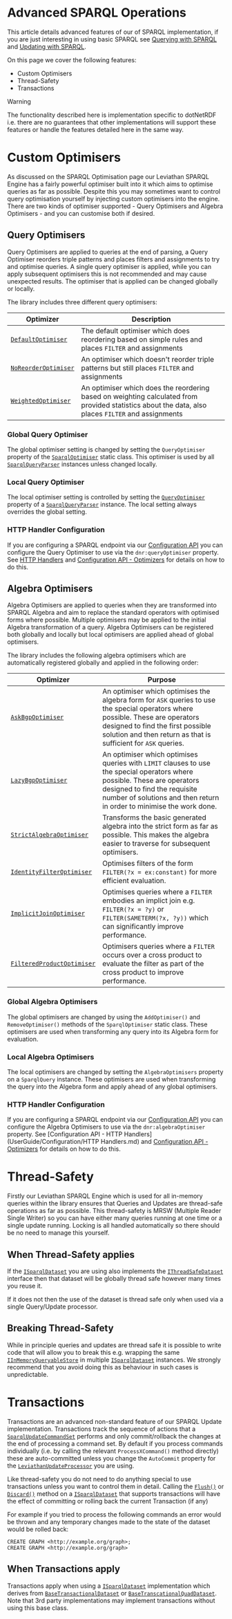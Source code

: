 # Advanced SPARQL Operations 

This article details advanced features of our of SPARQL implementation, if you are just interesting in using basic SPARQL see [Querying with SPARQL](Querying-With-SPARQL.md) and [Updating with SPARQL](Updating-With-SPARQL.md).

On this page we cover the following features:

* Custom Optimisers
* Thread-Safety
* Transactions

>[!WARNING]
> The functionality described here is implementation specific to dotNetRDF i.e. there are no guarantees that other implementations will support these features or handle the features detailed here in the same way.

# Custom Optimisers 

As discussed on the SPARQL Optimisation page our Leviathan SPARQL Engine has a fairly powerful optimiser built into it which aims to optimise queries as far as possible. Despite this you may sometimes want to control query optimisation yourself by injecting custom optimisers into the engine. There are two kinds of optimiser supported - Query Optimisers and Algebra Optimisers - and you can customise both if desired.

## Query Optimisers 

Query Optimisers are applied to queries at the end of parsing, a Query Optimiser reorders triple patterns and places filters and assignments to try and optimise queries. A single query optimiser is applied, while you can apply subsequent optimisers this is not recommended and may cause unexpected results. The optimiser that is applied can be changed globally or locally.

The library includes three different query optimisers:

| Optimizer | Description |
| --- | --- |
| [`DefaultOptimiser`](xref:VDS.RDF.Query.Optimisation.DefaultOptimiser) | The default optimiser which does reordering based on simple rules and places `FILTER` and assignments |
| [`NoReorderOptimiser`](xref:VDS.RDF.Query.Optimisation.NoReorderOptimiser) | An optimiser which doesn't reorder triple patterns but still places `FILTER` and assignments |
| [`WeightedOptimiser`](xref:VDS.RDF.Query.Optimisation.WeightedOptimiser) | An optimiser which does the reordering based on weighting calculated from provided statistics about the data, also places `FILTER` and assignments |

### Global Query Optimiser 

The global optimiser setting is changed by setting the `QueryOptimiser` property of the [`SparqlOptimiser`](xref:VDS.RDF.Query.Optimisation.SparqlOptimiser) static class. This optimiser is used by all [`SparqlQueryParser`](xref:VDS.RDF.Parsing.SparqlQueryParser) instances unless changed locally.

### Local Query Optimiser 

The local optimiser setting is controlled by setting the [`QueryOptimiser`](xref:VDS.RDF.Parsing.SparqlQueryParser.QueryOptimiser) property of a [`SparqlQueryParser`](xref:VDS.RDF.Parsing.SparqlQueryParser) instance. The local setting always overrides the global setting.

### HTTP Handler Configuration 

If you are configuring a SPARQL endpoint via our [Configuration API](Configuration-API.md) you can configure the Query Optimiser to use via the `dnr:queryOptimiser` property. See [HTTP Handlers](Configuration-HTTP-Handlers.md) and [Configuration API - Optimizers](Configuration-SPARQL-Optimisers.md) for details on how to do this.

## Algebra Optimisers 

Algebra Optimisers are applied to queries when they are transformed into SPARQL Algebra and aim to replace the standard operators with optimised forms where possible. Multiple optimisers may be applied to the initial Algebra transformation of a query. Algebra Optimisers can be registered both globally and locally but local optimisers are applied ahead of global optimisers.

The library includes the following algebra optimisers which are automatically registered globally and applied in the following order:

| Optimizer | Purpose |
| --- | --- |
| [`AskBgpOptimiser`](xref:VDS.RDF.Query.Optimisation.AskBgpOptimiser) | An optimiser which optimises the algebra form for `ASK` queries to use the special operators where possible. These are operators designed to find the first possible solution and then return as that is sufficient for `ASK` queries. |
| [`LazyBgpOptimiser`](xref:VDS.RDF.Query.Optimisation.LazyBgpOptimiser) | An optimiser which optimises queries with `LIMIT` clauses to use the special operators where possible. These are operators designed to find the requisite number of solutions and then return in order to minimise the work done. |
| [`StrictAlgebraOptimiser`](xref:VDS.RDF.Query.Optimisation.StrictAlgebraOptimiser) | Transforms the basic generated algebra into the strict form as far as possible. This makes the algebra easier to traverse for subsequent optimisers. |
| [`IdentityFilterOptimiser`](xref:VDS.RDF.Query.Optimisation.IdentityFilterOptimiser) | Optimises filters of the form `FILTER(?x = ex:constant)` for more efficient evaluation. |
| [`ImplicitJoinOptimiser`](xref:VDS.RDF.Query.Optimisation.ImplicitJoinOptimiser) | Optimises queries where a `FILTER` embodies an implict join e.g. `FILTER(?x = ?y)` or `FILTER(SAMETERM(?x, ?y))` which can significantly improve performance. |
| [`FilteredProductOptimiser`](xref:VDS.RDF.Query.Optimisation.FilteredProductOptimiser) | Optimisers queries where a `FILTER` occurs over a cross product to evaluate the filter as part of the cross product to improve performance. |

### Global Algebra Optimisers 

The global optimisers are changed by using the `AddOptimiser()` and `RemoveOptimiser()` methods of the `SparqlOptimiser` static class. These optimisers are used when transforming any query into its Algebra form for evaluation.

### Local Algebra Optimisers 

The local optimisers are changed by setting the `AlgebraOptimisers` property on a `SparqlQuery` instance. These optimisers are used when transforming the query into the Algebra form and apply ahead of any global optimisers.

### HTTP Handler Configuration 

If you are configuring a SPARQL endpoint via our [Configuration API](Configuration-API.md) you can configure the Algebra Optimisers to use via the `dnr:algebraOptimiser` property. See [Configuration API - HTTP Handlers](UserGuide/Configuration/HTTP Handlers.md) and [Configuration API - Optimizers](Configuration-SPARQL-Optimisers.md) for details on how to do this.

# Thread-Safety 

Firstly our Leviathan SPARQL Engine which is used for all in-memory queries within the library ensures that Queries and Updates are thread-safe operations as far as possible. This thread-safety is MRSW (Multiple Reader Single Writer) so you can have either many queries running at one time or a single update running. Locking is all handled automatically so there should be no need to manage this yourself.

## When Thread-Safety applies 

If the [`ISparqlDataset`](xref:VDS.RDF.Query.Datasets.ISparqlDataset) you are using also implements the [`IThreadSafeDataset`](xref:VDS.RDF.Query.Datasets.IThreadSafeDataset) interface then that dataset will be globally thread safe however many times you reuse it.

If it does not then the use of the dataset is thread safe only when used via a single Query/Update processor.

## Breaking Thread-Safety 

While in principle queries and updates are thread safe it is possible to write code that will allow you to break this e.g. wrapping the same [`IInMemoryQueryableStore`](xref:VDS.RDF.IInMemoryQueryableStore) in multiple [`ISparqlDataset`](xref:VDS.RDF.Query.Datasets.ISparqlDataset) instances. We strongly recommend that you avoid doing this as behaviour in such cases is unpredictable.

# Transactions 

Transactions are an advanced non-standard feature of our SPARQL Update implementation. Transactions track the sequence of actions that a [`SparqlUpdateCommandSet`](xref:VDS.RDF.Update.SparqlUpdateCommandSet) performs and only commit/rollback the changes at the end of processing a command set. By default if you process commands individually (i.e. by calling the relevant `ProcessXCommand()` method directly) these are auto-committed unless you change the `AutoCommit` property for the [`LeviathanUpdateProcessor`](xref:VDS.RDF.Update.LeviathanUpdateProcessor) you are using.

Like thread-safety you do not need to do anything special to use transactions unless you want to control them in detail. Calling the [`Flush()`](xref:VDS.RDF.Query.Datasets.ISparqlDataset.Flush) or [`Discard()`](xref:VDS.RDF.Query.Datasets.ISparqlDataset.Discard) method on a [`ISparqlDataset`](xref:VDS.RDF.Query.Datasets.ISparqlDataset) that supports transactions will have the effect of committing or rolling back the current Transaction (if any)

For example if you tried to process the following commands an error would be thrown and any temporary changes made to the state of the dataset would be rolled back:

```
CREATE GRAPH <http://example.org/graph>;
CREATE GRAPH <http://example.org/graph>
```

## When Transactions apply 

Transactions apply when using a [`ISparqlDataset`](xref:VDS.RDF.Query.Datasets.ISparqlDataset) implementation which derives from [`BaseTransactionalDataset`](xref:VDS.RDF.Query.Datasets.BaseTransactionalDataset) or [`BaseTranscationalQuadDataset`](xref:VDS.RDF.Query.Datasets.BaseTransactionalQuadDataset). Note that 3rd party implementations may implement transactions without using this base class.